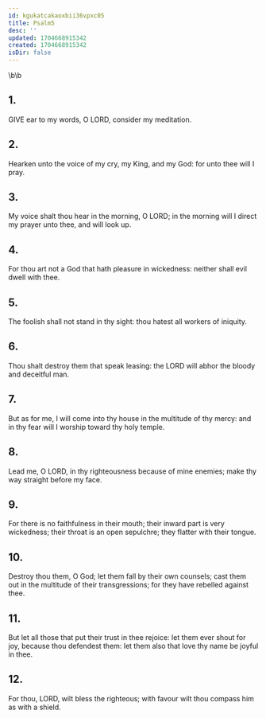 ```yaml
---
id: kgukatcakaoxbii36vpxc05
title: Psalm5
desc: ''
updated: 1704668915342
created: 1704668915342
isDir: false
---
```

\b\b
## 1.
GIVE ear to my words, O LORD, consider my meditation.
## 2.
Hearken unto the voice of my cry, my King, and my God: for unto thee will I pray.
## 3.
My voice shalt thou hear in the morning, O LORD; in the morning will I direct my prayer unto thee, and will look up.
## 4.
For thou art not a God that hath pleasure in wickedness: neither shall evil dwell with thee.
## 5.
The foolish shall not stand in thy sight: thou hatest all workers of iniquity.
## 6.
Thou shalt destroy them that speak leasing: the LORD will abhor the bloody and deceitful man.
## 7.
But as for me, I will come into thy house in the multitude of thy mercy: and in thy fear will I worship toward thy holy temple.
## 8.
Lead me, O LORD, in thy righteousness because of mine enemies; make thy way straight before my face.
## 9.
For there is no faithfulness in their mouth; their inward part is very wickedness; their throat is an open sepulchre; they flatter with their tongue.
## 10.
Destroy thou them, O God; let them fall by their own counsels; cast them out in the multitude of their transgressions; for they have rebelled against thee.
## 11.
But let all those that put their trust in thee rejoice: let them ever shout for joy, because thou defendest them: let them also that love thy name be joyful in thee.
## 12.
For thou, LORD, wilt bless the righteous; with favour wilt thou compass him as with a shield.
